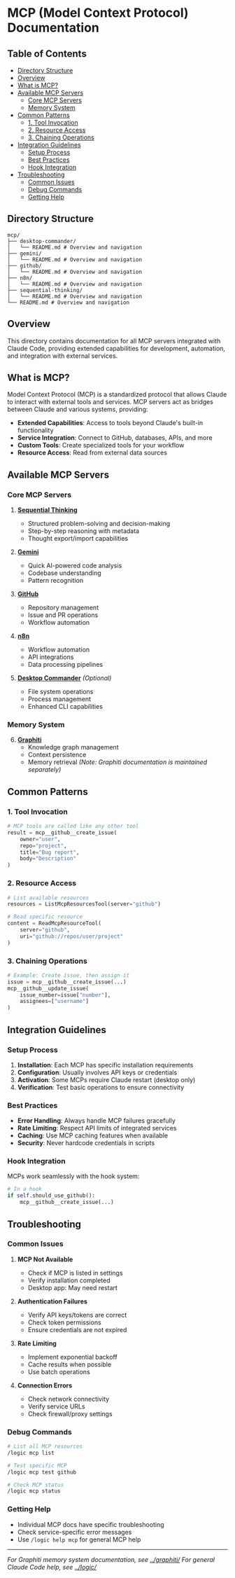 # MCP (Model Context Protocol) Documentation

## Table of Contents

- [Directory Structure](#directory-structure)
- [Overview](#overview)
- [What is MCP?](#what-is-mcp)
- [Available MCP Servers](#available-mcp-servers)
  - [Core MCP Servers](#core-mcp-servers)
  - [Memory System](#memory-system)
- [Common Patterns](#common-patterns)
  - [1. Tool Invocation](#1-tool-invocation)
  - [2. Resource Access](#2-resource-access)
  - [3. Chaining Operations](#3-chaining-operations)
- [Integration Guidelines](#integration-guidelines)
  - [Setup Process](#setup-process)
  - [Best Practices](#best-practices)
  - [Hook Integration](#hook-integration)
- [Troubleshooting](#troubleshooting)
  - [Common Issues](#common-issues)
  - [Debug Commands](#debug-commands)
  - [Getting Help](#getting-help)
## Directory Structure

```
mcp/
├── desktop-commander/
│   └── README.md # Overview and navigation
├── gemini/
│   └── README.md # Overview and navigation
├── github/
│   └── README.md # Overview and navigation
├── n8n/
│   └── README.md # Overview and navigation
├── sequential-thinking/
│   └── README.md # Overview and navigation
└── README.md # Overview and navigation
```

## Overview

This directory contains documentation for all MCP servers integrated with Claude Code, providing extended capabilities for development, automation, and integration with external services.

## What is MCP?

Model Context Protocol (MCP) is a standardized protocol that allows Claude to interact with external tools and services. MCP servers act as bridges between Claude and various systems, providing:

- **Extended Capabilities**: Access to tools beyond Claude's built-in functionality
- **Service Integration**: Connect to GitHub, databases, APIs, and more
- **Custom Tools**: Create specialized tools for your workflow
- **Resource Access**: Read from external data sources

## Available MCP Servers

### Core MCP Servers

1. **[Sequential Thinking](./sequential-thinking/)** 
   - Structured problem-solving and decision-making
   - Step-by-step reasoning with metadata
   - Thought export/import capabilities

2. **[Gemini](./gemini/)**
   - Quick AI-powered code analysis
   - Codebase understanding
   - Pattern recognition

3. **[GitHub](./github/)**
   - Repository management
   - Issue and PR operations
   - Workflow automation

4. **[n8n](./n8n/)**
   - Workflow automation
   - API integrations
   - Data processing pipelines

5. **[Desktop Commander](./desktop-commander/)** *(Optional)*
   - File system operations
   - Process management
   - Enhanced CLI capabilities

### Memory System

6. **[Graphiti](../graphiti/)**
   - Knowledge graph management
   - Context persistence
   - Memory retrieval
   *(Note: Graphiti documentation is maintained separately)*

## Common Patterns

### 1. Tool Invocation
```python
# MCP tools are called like any other tool
result = mcp__github__create_issue(
    owner="user",
    repo="project",
    title="Bug report",
    body="Description"
)
```

### 2. Resource Access
```python
# List available resources
resources = ListMcpResourcesTool(server="github")

# Read specific resource
content = ReadMcpResourceTool(
    server="github",
    uri="github://repos/user/project"
)
```

### 3. Chaining Operations
```python
# Example: Create issue, then assign it
issue = mcp__github__create_issue(...)
mcp__github__update_issue(
    issue_number=issue["number"],
    assignees=["username"]
)
```

## Integration Guidelines

### Setup Process
1. **Installation**: Each MCP has specific installation requirements
2. **Configuration**: Usually involves API keys or credentials
3. **Activation**: Some MCPs require Claude restart (desktop only)
4. **Verification**: Test basic operations to ensure connectivity

### Best Practices
- **Error Handling**: Always handle MCP failures gracefully
- **Rate Limiting**: Respect API limits of integrated services
- **Caching**: Use MCP caching features when available
- **Security**: Never hardcode credentials in scripts

### Hook Integration
MCPs work seamlessly with the hook system:
```python
# In a hook
if self.should_use_github():
    mcp__github__create_issue(...)
```

## Troubleshooting

### Common Issues

1. **MCP Not Available**
   - Check if MCP is listed in settings
   - Verify installation completed
   - Desktop app: May need restart

2. **Authentication Failures**
   - Verify API keys/tokens are correct
   - Check token permissions
   - Ensure credentials are not expired

3. **Rate Limiting**
   - Implement exponential backoff
   - Cache results when possible
   - Use batch operations

4. **Connection Errors**
   - Check network connectivity
   - Verify service URLs
   - Check firewall/proxy settings

### Debug Commands
```bash
# List all MCP resources
/logic mcp list

# Test specific MCP
/logic mcp test github

# Check MCP status
/logic mcp status
```

### Getting Help
- Individual MCP docs have specific troubleshooting
- Check service-specific error messages
- Use `/logic help mcp` for general MCP help

---

*For Graphiti memory system documentation, see [../graphiti/](../graphiti/)*
*For general Claude Code help, see [../logic/](../logic/)*